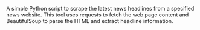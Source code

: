 A simple Python script to scrape the latest news headlines from a specified news website. This tool uses requests to fetch the web page content and BeautifulSoup to parse the HTML and extract headline information.
